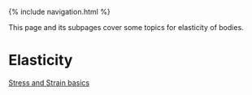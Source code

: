 {% include navigation.html %}

This page and its subpages cover some topics for elasticity of bodies. 

# Elasticity

[Stress and Strain basics](https://rprador.github.io/rprador/elasticity/stress-strain-basics.md)
